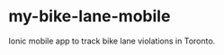 my-bike-lane-mobile
===================

Ionic mobile app to track bike lane violations in Toronto.
